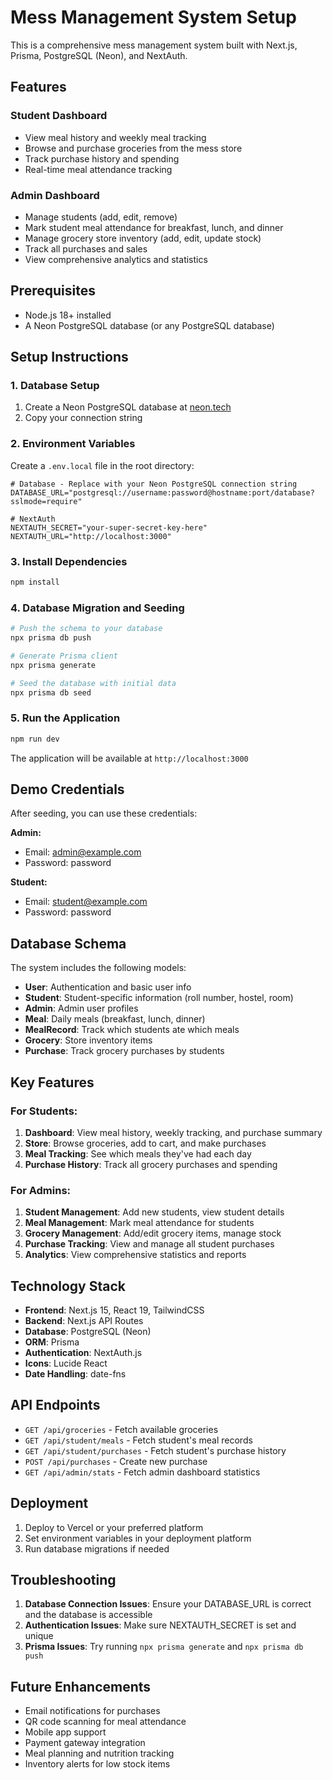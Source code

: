 # Mess Management System Setup

This is a comprehensive mess management system built with Next.js, Prisma, PostgreSQL (Neon), and NextAuth.

## Features

### Student Dashboard
- View meal history and weekly meal tracking
- Browse and purchase groceries from the mess store
- Track purchase history and spending
- Real-time meal attendance tracking

### Admin Dashboard
- Manage students (add, edit, remove)
- Mark student meal attendance for breakfast, lunch, and dinner
- Manage grocery store inventory (add, edit, update stock)
- Track all purchases and sales
- View comprehensive analytics and statistics

## Prerequisites

- Node.js 18+ installed
- A Neon PostgreSQL database (or any PostgreSQL database)

## Setup Instructions

### 1. Database Setup

1. Create a Neon PostgreSQL database at [neon.tech](https://neon.tech)
2. Copy your connection string

### 2. Environment Variables

Create a `.env.local` file in the root directory:

```env
# Database - Replace with your Neon PostgreSQL connection string
DATABASE_URL="postgresql://username:password@hostname:port/database?sslmode=require"

# NextAuth
NEXTAUTH_SECRET="your-super-secret-key-here"
NEXTAUTH_URL="http://localhost:3000"
```

### 3. Install Dependencies

```bash
npm install
```

### 4. Database Migration and Seeding

```bash
# Push the schema to your database
npx prisma db push

# Generate Prisma client
npx prisma generate

# Seed the database with initial data
npx prisma db seed
```

### 5. Run the Application

```bash
npm run dev
```

The application will be available at `http://localhost:3000`

## Demo Credentials

After seeding, you can use these credentials:

**Admin:**
- Email: admin@example.com
- Password: password

**Student:**
- Email: student@example.com
- Password: password

## Database Schema

The system includes the following models:
- **User**: Authentication and basic user info
- **Student**: Student-specific information (roll number, hostel, room)
- **Admin**: Admin user profiles
- **Meal**: Daily meals (breakfast, lunch, dinner)
- **MealRecord**: Track which students ate which meals
- **Grocery**: Store inventory items
- **Purchase**: Track grocery purchases by students

## Key Features

### For Students:
1. **Dashboard**: View meal history, weekly tracking, and purchase summary
2. **Store**: Browse groceries, add to cart, and make purchases
3. **Meal Tracking**: See which meals they've had each day
4. **Purchase History**: Track all grocery purchases and spending

### For Admins:
1. **Student Management**: Add new students, view student details
2. **Meal Management**: Mark meal attendance for students
3. **Grocery Management**: Add/edit grocery items, manage stock
4. **Purchase Tracking**: View and manage all student purchases
5. **Analytics**: View comprehensive statistics and reports

## Technology Stack

- **Frontend**: Next.js 15, React 19, TailwindCSS
- **Backend**: Next.js API Routes
- **Database**: PostgreSQL (Neon)
- **ORM**: Prisma
- **Authentication**: NextAuth.js
- **Icons**: Lucide React
- **Date Handling**: date-fns

## API Endpoints

- `GET /api/groceries` - Fetch available groceries
- `GET /api/student/meals` - Fetch student's meal records
- `GET /api/student/purchases` - Fetch student's purchase history
- `POST /api/purchases` - Create new purchase
- `GET /api/admin/stats` - Fetch admin dashboard statistics

## Deployment

1. Deploy to Vercel or your preferred platform
2. Set environment variables in your deployment platform
3. Run database migrations if needed

## Troubleshooting

1. **Database Connection Issues**: Ensure your DATABASE_URL is correct and the database is accessible
2. **Authentication Issues**: Make sure NEXTAUTH_SECRET is set and unique
3. **Prisma Issues**: Try running `npx prisma generate` and `npx prisma db push`

## Future Enhancements

- Email notifications for purchases
- QR code scanning for meal attendance
- Mobile app support
- Payment gateway integration
- Meal planning and nutrition tracking
- Inventory alerts for low stock items 